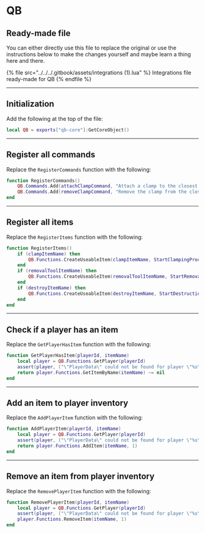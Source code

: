 # QB

## Ready-made file

You can either directly use this file to replace the original or use the instructions below to make the changes yourself and maybe learn a thing here and there.

{% file src="../../../.gitbook/assets/integrations (1).lua" %}
Integrations file ready-made for QB
{% endfile %}

***

## Initialization

Add the following at the top of the file:

```lua
local QB = exports["qb-core"]:GetCoreObject()
```



***

## Register all commands

Replace the `RegisterCommands` function with the following:

```lua
function RegisterCommands()
	QB.Commands.Add(attachClampCommand, "Attach a clamp to the closest vehicle wheel.", nil, false, OnAttachClampCommand, table.unpack(commandPermissions))
	QB.Commands.Add(removeClampCommand, "Remove the clamp from the closest vehicle wheel.", nil, false, OnRemoveClampCommand, table.unpack(commandPermissions))
end
```



***

## Register all items

Replace the `RegisterItems` function with the following:

```lua
function RegisterItems()
	if (clampItemName) then
		QB.Functions.CreateUseableItem(clampItemName, StartClampingProcess)
	end
	if (removalToolItemName) then
		QB.Functions.CreateUseableItem(removalToolItemName, StartRemovalProcess)
	end
	if (destroyItemName) then
		QB.Functions.CreateUseableItem(destroyItemName, StartDestructionProcess)
	end
end
```



***

## Check if a player has an item

Replace the `GetPlayerHasItem` function with the following:

```lua
function GetPlayerHasItem(playerId, itemName)
	local player = QB.Functions.GetPlayer(playerId)
	assert(player, ("\"PlayerData\" could not be found for player \"%s\""):format(GetPlayerName(playerId)))
	return player.Functions.GetItemByName(itemName) ~= nil
end
```



***

## Add an item to player inventory

Replace the `AddPlayerItem` function with the following:

```lua
function AddPlayerItem(playerId, itemName)
	local player = QB.Functions.GetPlayer(playerId)
	assert(player, ("\"PlayerData\" could not be found for player \"%s\""):format(GetPlayerName(playerId)))
	return player.Functions.AddItem(itemName, 1)
end
```



***

## Remove an item from player inventory

Replace the `RemovePlayerItem` function with the following:

```lua
function RemovePlayerItem(playerId, itemName)
	local player = QB.Functions.GetPlayer(playerId)
	assert(player, ("\"PlayerData\" could not be found for player \"%s\""):format(GetPlayerName(playerId)))
	player.Functions.RemoveItem(itemName, 1)
end
```
